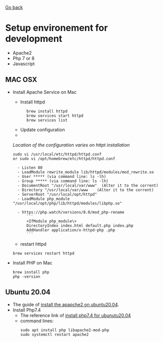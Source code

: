 [Go back](https://georgeeliotarchive.github.io/)
# Setup environement for development
-   Apache2
-   Php 7 or 8
-   Javascript


## MAC OSX 
- Install Apache Service on Mac
    -   Install httpd
    ````
          brew install httpd
          brew services start httpd
          brew services list
    ````
    

    -   Update configuration
    -   
    _Location of the configuration varies on httpt installation_
    ```
    sudo vi /usr/local/etc/httpd/httpd.conf
    or sudo vi /opt/homebrew/etc/httpd/httpd.conf
    ```   
        - Listen 80
        - LoadModule rewrite_module lib/httpd/modules/mod_rewrite.so
        - User ***** (via command line: ls -lh)
        - Group ***** (via command line: ls -lh)
        - DocumentRoot "/usr/local/var/www"  (Alter it to the corrent)
        - Directory "/usr/local/var/www    (Alter it to the corrent)
        - ServerRoot "/usr/local/opt/httpd"
        - LoadModule php_module "/usr/local/opt/php/lib/httpd/modules/libphp.so"

        - https://php.watch/versions/8.0/mod_php-rename    
            ```
            <IfModule php_module\> 
            DirectoryIndex index.html default.php index.php 
            AddHandler application/x-httpd-php .php
            ```

    -  restart httpd 
    ```
    brew services restart httpd     
    ```

-   Install PHP on Mac
    ```
    brew install php
    php -version
    ```

## Ubuntu 20.04
-   The guide of [install the apapche2 on ubuntu20.04](https://www.digitalocean.com/community/tutorials/how-to-install-the-apache-web-server-on-ubuntu-20-04).
-   Install Php7.4
    -   The reference link of [install php7.4 for ubunutu20.04](https://linuxize.com/post/how-to-install-php-on-ubuntu-20-04/)
    -   command lines:
        ``` 
        sudo apt install php libapache2-mod-php
        sudo systemctl restart apache2 
        ```
        
  
